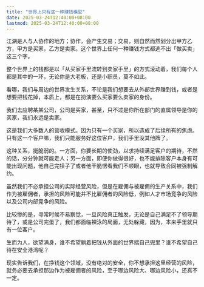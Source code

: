 ```yaml
---
title: "世界上只有这一种赚钱模型"
date: 2025-03-24T12:40:00+08:00
lastmod: 2025-03-24T12:40:00+08:00
---
```


江湖是人与人协作的地方；协作，会产生交易；交易，则自然而然划分出甲方乙方，甲方是买家，乙方是卖家。这个世界上任何一种赚钱方式都逃不出「做买卖」这三个字。

<!--more-->

整个世界上的钱都是以「从买家手里流转到卖家手里」的方式滚动着，我们每个人都是其中的一环，无论你是大老板，还是小职员，莫不如此。

看哪，我们与周边的世界发生关系，不论是我们想要去从外部世界赚到钱，或者是想要把钱花掉，本质上，都是在扮演要么买家要么卖家的身份。

我们去应聘某某公司，公司是买家，甚至，只不过是你所在部门的直属领导是你的买家，我们永远是卖家。

这是我们大多数人的营收模式。因为只有一个买家，所以造成了后续所有的焦虑。只有这一个客户嘛，我们只能服务好这位客户，我们手里没其他牌了。

这种关系，挺脆弱的。一方面，你要长期的使劲，以求持续满足客户的期待，不然的话，分分钟就可能走人；另一方面，即便你做得很好，也不能排除客户本身有可能出现问题，他自己完犊子了或者他干脆愣看我们不顺眼，也就导致合同被强制解约。

虽然我们不必承担公司的实际经营风险，但是在雇佣与被雇佣的生产关系中，我们作为被雇佣者，承担的风险可能并不比雇佣者的风险低，例如人才市场竞争的风险以及公司内部竞争的风险。

比较惨的是，寻常时候不易察觉，一旦风险真正触发，无论是自己满足不了领导期待了，或是公司完蛋了，我们都面临裸泳的局面，无处躲藏，因为，本来手里就只有一位客户。

生而为人，欲望满身，谁不希望躺着把钱从外面的世界揣自己兜里？谁不希望自己待在安全港湾呢？

现实告诉我们，在挣钱这个领域，没有绝对的安全，你不想承担这里经营的风险，就务必要去承担那边作为被雇佣者的风险，至于哪边风险大、哪边风险小，还真不一定。